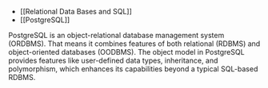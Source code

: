 - [[Relational Data Bases and SQL]]
- [[PostgreSQL]]

PostgreSQL is an object-relational database management system (ORDBMS). That means it combines features of both relational (RDBMS) and object-oriented databases (OODBMS). The object model in PostgreSQL provides features like user-defined data types, inheritance, and polymorphism, which enhances its capabilities beyond a typical SQL-based RDBMS.
